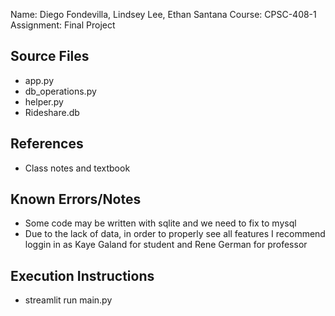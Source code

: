 Name: Diego Fondevilla, Lindsey Lee, Ethan Santana
Course: CPSC-408-1
Assignment: Final Project

## Source Files

* app.py
* db_operations.py
* helper.py
* Rideshare.db

## References

* Class notes and textbook

## Known Errors/Notes

* Some code may be written with sqlite and we need to fix to mysql
* Due to the lack of data, in order to properly see all features I recommend loggin in as Kaye Galand for student and Rene German for professor

## Execution Instructions

* streamlit run main.py
